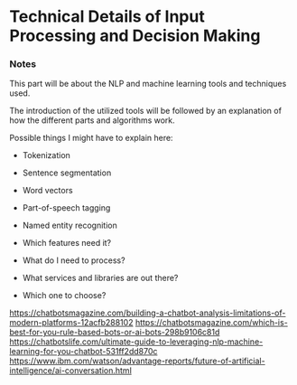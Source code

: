 Technical Details of Input Processing and Decision Making
=========================================================

### Notes

This part will be about the NLP and machine learning tools and techniques used.

The introduction of the utilized tools will be followed by an explanation of how the different parts and algorithms work.

Possible things I might have to explain here:

-	Tokenization
-	Sentence segmentation
-	Word vectors
-	Part-of-speech tagging
-	Named entity recognition



- Which features need it?
- What do I need to process?
- What services and libraries are out there?
- Which one to choose?


https://chatbotsmagazine.com/building-a-chatbot-analysis-limitations-of-modern-platforms-12acfb288102
https://chatbotsmagazine.com/which-is-best-for-you-rule-based-bots-or-ai-bots-298b9106c81d
https://chatbotslife.com/ultimate-guide-to-leveraging-nlp-machine-learning-for-you-chatbot-531ff2dd870c
https://www.ibm.com/watson/advantage-reports/future-of-artificial-intelligence/ai-conversation.html
